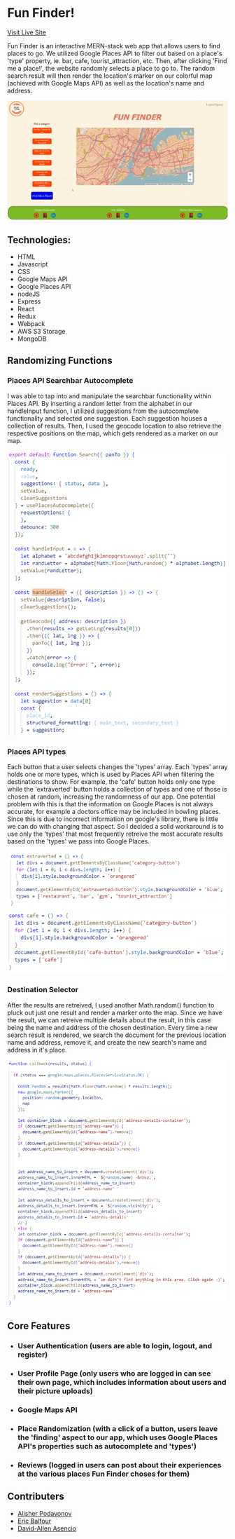 # Fun Finder!

[Visit Live Site](https://funfinderapp.herokuapp.com/#/)

Fun Finder is an interactive MERN-stack web app that allows users to find places to go.
We utilized Google Places API to filter out based
on a place's 'type' property, ie. bar, cafe, tourist_attraction, etc. Then, after clicking 'Find me a place!',
the website randomly selects a place to go to. The random search result will then render the location's marker
on our colorful map (achieved with Google Maps API) as well as the location's name and address. 

![website structure](/frontend/src/fun-finder-page.gif)

## Technologies:
- HTML
- Javascript
- CSS
- Google Maps API
- Google Places API
- nodeJS
- Express
- React
- Redux
- Webpack
- AWS S3 Storage
- MongoDB

## Randomizing Functions

### Places API Searchbar Autocomplete

I was able to tap into and manipulate the searchbar functionality within Places API. 
By inserting a random letter from the alphabet in our handleInput function, I utilized suggestions from the autocomplete functionality
and selected one suggestion. Each suggestion houses a collection of results. Then, I used the geocode location to also retrieve the respective positions
on the map, which gets rendered as a marker on our map.

![code](/frontend/src/fun-finder-search.png)

### Places API types

Each button that a user selects changes the 'types' array. Each 'types' array holds one or more types, which is used by Places API
when filtering the destinations to show. For example, the 'cafe' button holds only one type while the 'extraverted' button holds a collection
of types and one of those is chosen at random, increasing the randomness of our app. One potential problem with this is that the information on Google Places
is not always accurate, for example a doctors office may be included in bowling places. Since this is due to incorrect information on google's library, 
there is little we can do with changing that aspect. So I decided a solid workaround is to use only the 'types' that most frequently retreive the most
accurate results based on the 'types' we pass into Google Places.

![code](/frontend/src/fun-finder-extraverted.png)
![code](/frontend/src/fun-finder-cafe.png)

### Destination Selector

After the results are retreived, I used another Math.random() function to pluck out just one result and render a marker onto the map.
Since we have the result, we can retreive multiple details about the result, in this case being the name and address of the chosen destination.
Every time a new search result is rendered, we search the document for the previous location name and address, remove it, and create
the new search's name and address in it's place.

![code](/frontend/src/fun-finder-callback.png)

## Core Features

- ### User Authentication (users are able to login, logout, and register)
- ### User Profile Page (only users who are logged in can see their own page, which includes information about users and their picture uploads)
- ### Google Maps API
- ### Place Randomization (with a click of a button, users leave the 'finding' aspect to our app, which uses Google Places API's properties such as autocomplete and 'types')
- ### Reviews (logged in users can post about their experiences at the various places Fun Finder choses for them)

## Contributers

- [Alisher Podavonov](https://www.linkedin.com/in/alisher-podavonov-80b85a23b/)
- [Eric Balfour](www.linkedin.com/in/eric-balfour)
- [David-Allen Asencio](https://www.linkedin.com/in/david-allen-asencio-9107b0122/)


